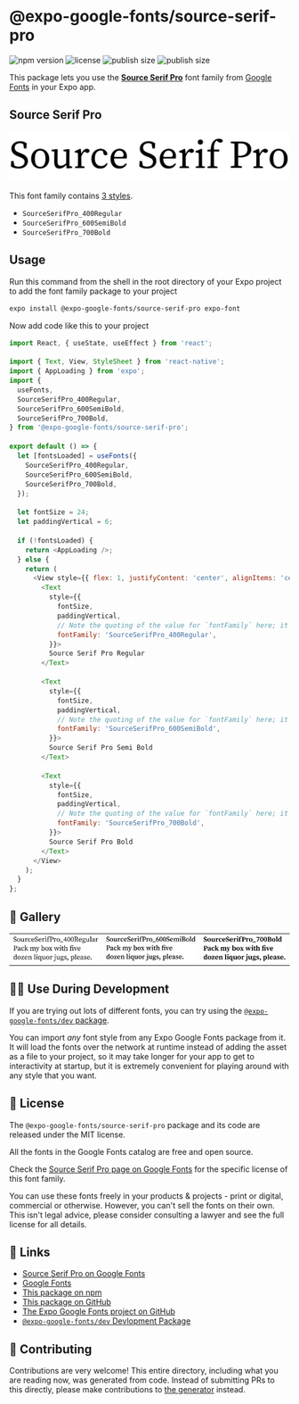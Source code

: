 # @expo-google-fonts/source-serif-pro

![npm version](https://flat.badgen.net/npm/v/@expo-google-fonts/source-serif-pro)
![license](https://flat.badgen.net/github/license/expo/google-fonts)
![publish size](https://flat.badgen.net/packagephobia/install/@expo-google-fonts/source-serif-pro)
![publish size](https://flat.badgen.net/packagephobia/publish/@expo-google-fonts/source-serif-pro)

This package lets you use the [**Source Serif Pro**](https://fonts.google.com/specimen/Source+Serif+Pro) font family from [Google Fonts](https://fonts.google.com/) in your Expo app.

## Source Serif Pro

![Source Serif Pro](./font-family.png)

This font family contains [3 styles](#-gallery).

- `SourceSerifPro_400Regular`
- `SourceSerifPro_600SemiBold`
- `SourceSerifPro_700Bold`

## Usage

Run this command from the shell in the root directory of your Expo project to add the font family package to your project
```sh
expo install @expo-google-fonts/source-serif-pro expo-font
```

Now add code like this to your project
```js
import React, { useState, useEffect } from 'react';

import { Text, View, StyleSheet } from 'react-native';
import { AppLoading } from 'expo';
import {
  useFonts,
  SourceSerifPro_400Regular,
  SourceSerifPro_600SemiBold,
  SourceSerifPro_700Bold,
} from '@expo-google-fonts/source-serif-pro';

export default () => {
  let [fontsLoaded] = useFonts({
    SourceSerifPro_400Regular,
    SourceSerifPro_600SemiBold,
    SourceSerifPro_700Bold,
  });

  let fontSize = 24;
  let paddingVertical = 6;

  if (!fontsLoaded) {
    return <AppLoading />;
  } else {
    return (
      <View style={{ flex: 1, justifyContent: 'center', alignItems: 'center' }}>
        <Text
          style={{
            fontSize,
            paddingVertical,
            // Note the quoting of the value for `fontFamily` here; it expects a string!
            fontFamily: 'SourceSerifPro_400Regular',
          }}>
          Source Serif Pro Regular
        </Text>

        <Text
          style={{
            fontSize,
            paddingVertical,
            // Note the quoting of the value for `fontFamily` here; it expects a string!
            fontFamily: 'SourceSerifPro_600SemiBold',
          }}>
          Source Serif Pro Semi Bold
        </Text>

        <Text
          style={{
            fontSize,
            paddingVertical,
            // Note the quoting of the value for `fontFamily` here; it expects a string!
            fontFamily: 'SourceSerifPro_700Bold',
          }}>
          Source Serif Pro Bold
        </Text>
      </View>
    );
  }
};

```

## 🔡 Gallery


||||
|-|-|-|
|![SourceSerifPro_400Regular](./SourceSerifPro_400Regular.ttf.png)|![SourceSerifPro_600SemiBold](./SourceSerifPro_600SemiBold.ttf.png)|![SourceSerifPro_700Bold](./SourceSerifPro_700Bold.ttf.png)||


## 👩‍💻 Use During Development

If you are trying out lots of different fonts, you can try using the [`@expo-google-fonts/dev` package](https://github.com/expo/google-fonts/tree/master/font-packages/dev#readme).

You can import *any* font style from any Expo Google Fonts package from it. It will load the fonts
over the network at runtime instead of adding the asset as a file to your project, so it may take longer
for your app to get to interactivity at startup, but it is extremely convenient
for playing around with any style that you want.

## 📖 License

The `@expo-google-fonts/source-serif-pro` package and its code are released under the MIT license.

All the fonts in the Google Fonts catalog are free and open source.

Check the [Source Serif Pro page on Google Fonts](https://fonts.google.com/specimen/Source+Serif+Pro) for the specific license of this font family.

You can use these fonts freely in your products & projects - print or digital, commercial or otherwise. However, you can't sell the fonts on their own. This isn't legal advice, please consider consulting a lawyer and see the full license for all details.

## 🔗 Links

- [Source Serif Pro on Google Fonts](https://fonts.google.com/specimen/Source+Serif+Pro)
- [Google Fonts](https://fonts.google.com/)
- [This package on npm](https://www.npmjs.com/package/@expo-google-fonts/source-serif-pro)
- [This package on GitHub](https://github.com/expo/google-fonts/tree/master/font-packages/source-serif-pro)
- [The Expo Google Fonts project on GitHub](https://github.com/expo/google-fonts)
- [`@expo-google-fonts/dev` Devlopment Package](https://github.com/expo/google-fonts/tree/master/font-packages/dev)

## 🤝 Contributing

Contributions are very welcome! This entire directory, including what you are reading now, was generated from code. Instead of submitting PRs to this directly, please make contributions to [the generator](https://github.com/expo/google-fonts/tree/master/packages/generator) instead.
